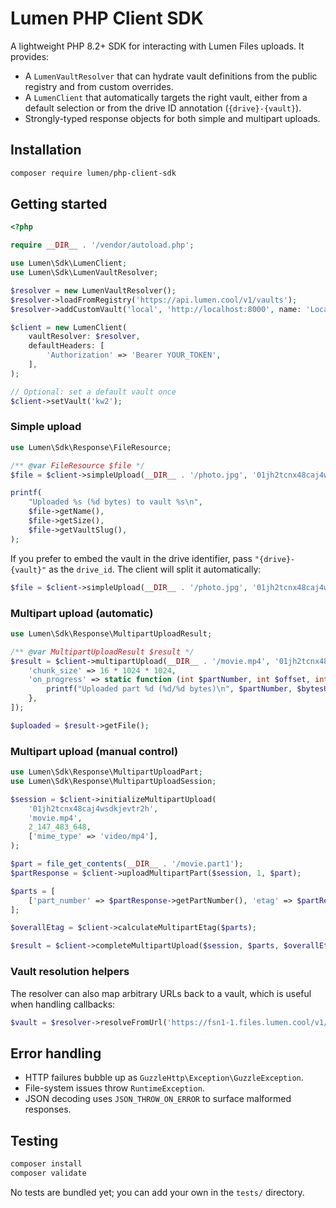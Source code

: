 # Lumen PHP Client SDK

A lightweight PHP 8.2+ SDK for interacting with Lumen Files uploads. It provides:

* A `LumenVaultResolver` that can hydrate vault definitions from the public registry and from custom overrides.
* A `LumenClient` that automatically targets the right vault, either from a default selection or from the drive ID annotation (`{drive}-{vault}`).
* Strongly-typed response objects for both simple and multipart uploads.

## Installation

```bash
composer require lumen/php-client-sdk
```

## Getting started

```php
<?php

require __DIR__ . '/vendor/autoload.php';

use Lumen\Sdk\LumenClient;
use Lumen\Sdk\LumenVaultResolver;

$resolver = new LumenVaultResolver();
$resolver->loadFromRegistry('https://api.lumen.cool/v1/vaults');
$resolver->addCustomVault('local', 'http://localhost:8000', name: 'Local development');

$client = new LumenClient(
    vaultResolver: $resolver,
    defaultHeaders: [
        'Authorization' => 'Bearer YOUR_TOKEN',
    ],
);

// Optional: set a default vault once
$client->setVault('kw2');
```

### Simple upload

```php
use Lumen\Sdk\Response\FileResource;

/** @var FileResource $file */
$file = $client->simpleUpload(__DIR__ . '/photo.jpg', '01jh2tcnx48caj4wsdkjevtr2h');

printf(
    "Uploaded %s (%d bytes) to vault %s\n",
    $file->getName(),
    $file->getSize(),
    $file->getVaultSlug(),
);
```

If you prefer to embed the vault in the drive identifier, pass `"{drive}-{vault}"` as the `drive_id`. The client will split it automatically:

```php
$file = $client->simpleUpload(__DIR__ . '/photo.jpg', '01jh2tcnx48caj4wsdkjevtr2h-kw2');
```

### Multipart upload (automatic)

```php
use Lumen\Sdk\Response\MultipartUploadResult;

/** @var MultipartUploadResult $result */
$result = $client->multipartUpload(__DIR__ . '/movie.mp4', '01jh2tcnx48caj4wsdkjevtr2h', [
    'chunk_size' => 16 * 1024 * 1024,
    'on_progress' => static function (int $partNumber, int $offset, int $bytesUploaded, int $totalBytes): void {
        printf("Uploaded part %d (%d/%d bytes)\n", $partNumber, $bytesUploaded, $totalBytes);
    },
]);

$uploaded = $result->getFile();
```

### Multipart upload (manual control)

```php
use Lumen\Sdk\Response\MultipartUploadPart;
use Lumen\Sdk\Response\MultipartUploadSession;

$session = $client->initializeMultipartUpload(
    '01jh2tcnx48caj4wsdkjevtr2h',
    'movie.mp4',
    2_147_483_648,
    ['mime_type' => 'video/mp4'],
);

$part = file_get_contents(__DIR__ . '/movie.part1');
$partResponse = $client->uploadMultipartPart($session, 1, $part);

$parts = [
    ['part_number' => $partResponse->getPartNumber(), 'etag' => $partResponse->getEtag()],
];

$overallEtag = $client->calculateMultipartEtag($parts);

$result = $client->completeMultipartUpload($session, $parts, $overallEtag);
```

### Vault resolution helpers

The resolver can also map arbitrary URLs back to a vault, which is useful when handling callbacks:

```php
$vault = $resolver->resolveFromUrl('https://fsn1-1.files.lumen.cool/v1/files');
```

## Error handling

* HTTP failures bubble up as `GuzzleHttp\Exception\GuzzleException`.
* File-system issues throw `RuntimeException`.
* JSON decoding uses `JSON_THROW_ON_ERROR` to surface malformed responses.

## Testing

```bash
composer install
composer validate
```

No tests are bundled yet; you can add your own in the `tests/` directory.
